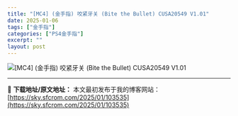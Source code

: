 ```yaml
---
title: "[MC4] (金手指) 咬紧牙关 (Bite the Bullet) CUSA20549 V1.01"
date: 2025-01-06
tags: ["金手指"]
categories: ["PS4金手指"]
excerpt: ""
layout: post
---
```


<img title="1707926114-04185a2c0751574.webp" src="https://sky.sfcrom.com/wp-content/uploads/2025/01/20250107_677cd4f5810fa.webp" alt="[MC4] (金手指) 咬紧牙关 (Bite the Bullet) CUSA20549 V1.01" />

---
📖 **下载地址/原文地址：** 本文最初发布于我的博客网站：[https://sky.sfcrom.com/2025/01/103535](https://sky.sfcrom.com/2025/01/103535)
